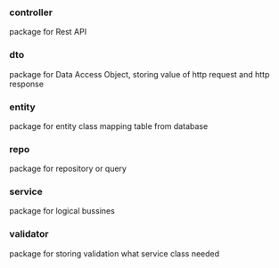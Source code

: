 ### controller
package for Rest API

### dto
package for Data Access Object, storing value of http request and http response

### entity
package for entity class mapping table from database

### repo
package for repository or query

### service
package for logical bussines


### validator
package for storing validation what service class needed